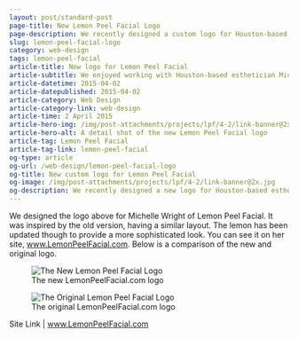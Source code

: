 ```yaml
---
layout: post/standard-post
page-title: New Lemon Peel Facial Logo
page-description: We recently designed a custom logo for Houston-based esthetician Michelle Wright of Lemon Peel Facial
slug: lemon-peel-facial-logo
category: web-design
tags: lemon-peel-facial
article-title: New logo for Lemon Peel Facial
article-subtitle: We enjoyed working with Houston-based esthetician Michelle Wright
article-datetime: 2015-04-02
article-datepublished: 2015-04-02
article-category: Web Design
article-category-link: web-design
article-time: 2 April 2015
article-hero-img: /img/post-attachments/projects/lpf/4-2/link-banner@2x.jpg
article-hero-alt: A detail shot of the new Lemon Peel Facial logo
article-tag: Lemon Peel Facial
article-tag-link: lemon-peel-facial
og-type: article
og-url: /web-design/lemon-peel-facial-logo
og-title: New custom logo for Lemon Peel Facial
og-image: /img/post-attachments/projects/lpf/4-2/link-banner@2x.jpg
og-description: We recently designed a new logo for Houston-based esthetician Michelle Wright
---
```

<div class="row margin-bottom">
	<p>We designed the logo above for Michelle Wright of Lemon Peel Facial. It was inspired by the old version, having a similar layout. The lemon has been updated though to provide a more sophisticated look. You can see it on her site, <a href="http://lemonpeelfacial.com" target="_blank" class="simple">www.LemonPeelFacial.com</a>. Below is a comparison of the new and original logo.</p>
</div>
<div class="row margin-bottom">
	<figure>
		<img src="{{ site.blog_cdn }}/img/post-attachments/projects/lpf/4-2/lemon-peel-facial-logo@2x.jpg" alt="The New Lemon Peel Facial Logo">
		<figcaption>The new LemonPeelFacial.com logo</figcaption>
	</figure>
</div>
<div class="row margin-bottom">
	<figure>
		<img  style="max-height: 28.125em; width: auto; margin: 0 auto;" src="{{ site.blog_cdn }}/img/post-attachments/projects/lpf/4-2/old-lemon-peel-facial-logo.jpg" alt="The Original Lemon Peel Facial Logo">
		<figcaption>The original LemonPeelFacial.com logo</figcaption>
	</figure>
</div>
<div class="row">
	<p class="header">Site Link | <a href="http://lemonpeelfacial.com" class="simple" target="_blank">www.LemonPeelFacial.com</a></p>
</div>